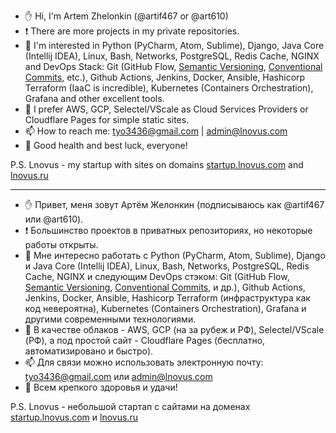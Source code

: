 - ✋ Hi, I'm Artem Zhelonkin (@artif467 or @art610)
- ❗ There are more projects in my private repositories.
- 👀 I'm interested in Python (PyCharm, Atom, Sublime), Django, Java Core (Intellij IDEA), Linux, Bash, Networks, PostgreSQL, Redis Cache, NGINX and DevOps Stack: Git (GitHub Flow, [Semantic Versioning](https://semver.org/), [Conventional Commits](https://www.conventionalcommits.org/en/v1.0.0/), etc.), Github Actions, Jenkins, Docker, Ansible, Hashicorp Terraform (IaaC is incredible), Kubernetes (Containers Orchestration), Grafana and other excellent tools.
- 🌱 I prefer AWS, GCP, Selectel/VScale as Cloud Services Providers or Cloudflare Pages for simple static sites.
- 📫 How to reach me: tyo3436@gmail.com | admin@lnovus.com
- 💪 Good health and best luck, everyone!

P.S. Lnovus - my startup with sites on domains [startup.lnovus.com](https://startup.lnovus.ru) and [lnovus.ru](https://lnovus.ru)

---

- ✋ Привет, меня зовут Артём Желонкин (подписываюсь как @artif467 или @art610).
- ❗ Большинство проектов в приватных репозиториях, но некоторые работы открыты.
- 👀 Мне интересно работать с Python (PyCharm, Atom, Sublime), Django и Java Core (Intellij IDEA), Linux, Bash, Networks, PostgreSQL, Redis Cache, NGINX и следующим DevOps стэком: Git (GitHub Flow, [Semantic Versioning](https://semver.org/), [Conventional Commits](https://www.conventionalcommits.org/en/v1.0.0/), и др.), Github Actions, Jenkins, Docker, Ansible, Hashicorp Terraform (инфраструктура как код невероятна), Kubernetes (Containers Orchestration), Grafana и другими современными технологиями.
- 🌱 В качестве облаков - AWS, GCP (на за рубеж и РФ), Selectel/VScale (РФ), а под простой сайт - Cloudflare Pages (бесплатно, автоматизировано и быстро).
- 📫 Для связи можно использовать электронную почту: tyo3436@gmail.com или admin@lnovus.com 
- 💪 Всем крепкого здоровья и удачи!

P.S. Lnovus - небольшой стартап с сайтами на доменах [startup.lnovus.com](https://startup.lnovus.ru) и [lnovus.ru](https://lnovus.ru)
